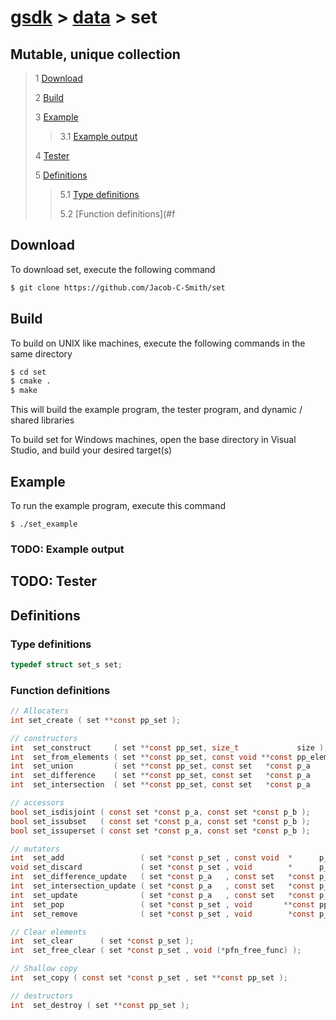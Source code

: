 # [gsdk](../../README.md) > [data](../data.md) > set

## Mutable, unique collection

 > 1 [Download](#download)
 >
 > 2 [Build](#build)
 >
 > 3 [Example](#example)
 >
 >> 3.1 [Example output](#example-output)
 >
 > 4 [Tester](#tester)
 >
 > 5 [Definitions](#definitions)
 >
 >> 5.1 [Type definitions](#type-definitions)
 >>
 >> 5.2 [Function definitions](#f
 
 ## Download
 To download set, execute the following command
 ```bash
 $ git clone https://github.com/Jacob-C-Smith/set
 ```
 ## Build
 To build on UNIX like machines, execute the following commands in the same directory
 ```bash
 $ cd set
 $ cmake .
 $ make
 ```
  This will build the example program, the tester program, and dynamic / shared libraries

  To build set for Windows machines, open the base directory in Visual Studio, and build your desired target(s)
 ## Example
 To run the example program, execute this command
 ```
 $ ./set_example
 ```
 ### TODO: Example output
 ## TODO: Tester

 ## Definitions
 ### Type definitions
 ```c
 typedef struct set_s set;
 ```
 ### Function definitions
 ```c
// Allocaters
int set_create ( set **const pp_set );

// constructors
int  set_construct     ( set **const pp_set, size_t             size );
int  set_from_elements ( set **const pp_set, const void **const pp_elements, size_t size );
int  set_union         ( set **const pp_set, const set   *const p_a        , const  set *const p_b );
int  set_difference    ( set **const pp_set, const set   *const p_a        , const  set *const p_b );
int  set_intersection  ( set **const pp_set, const set   *const p_a        , const  set *const p_b );

// accessors
bool set_isdisjoint ( const set *const p_a, const set *const p_b );
bool set_issubset   ( const set *const p_a, const set *const p_b );
bool set_issuperset ( const set *const p_a, const set *const p_b );

// mutators
int  set_add                 ( set *const p_set , const void  *      p_element );
void set_discard             ( set *const p_set , void        *      p_element );
int  set_difference_update   ( set *const p_a   , const set   *const p_b );
int  set_intersection_update ( set *const p_a   , const set   *const p_b );
int  set_update              ( set *const p_a   , const set   *const p_b );
int  set_pop                 ( set *const p_set , void       **const pp_value );
int  set_remove              ( set *const p_set , void        *const p_value );

// Clear elements
int  set_clear      ( set *const p_set );
int  set_free_clear ( set *const p_set , void (*pfn_free_func) );

// Shallow copy
int  set_copy ( const set *const p_set , set **const pp_set );

// destructors
int  set_destroy ( set **const pp_set );
```